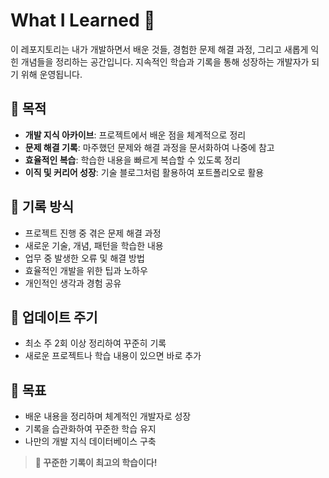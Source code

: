 # What I Learned 📘

이 레포지토리는 내가 개발하면서 배운 것들, 경험한 문제 해결 과정, 그리고 새롭게 익힌 개념들을 정리하는 공간입니다. 지속적인 학습과 기록을 통해 성장하는 개발자가 되기 위해 운영됩니다.

## 📌 목적
- **개발 지식 아카이브**: 프로젝트에서 배운 점을 체계적으로 정리
- **문제 해결 기록**: 마주했던 문제와 해결 과정을 문서화하여 나중에 참고
- **효율적인 복습**: 학습한 내용을 빠르게 복습할 수 있도록 정리
- **이직 및 커리어 성장**: 기술 블로그처럼 활용하여 포트폴리오로 활용

## 📝 기록 방식
- 프로젝트 진행 중 겪은 문제 해결 과정
- 새로운 기술, 개념, 패턴을 학습한 내용
- 업무 중 발생한 오류 및 해결 방법
- 효율적인 개발을 위한 팁과 노하우
- 개인적인 생각과 경험 공유

## 📆 업데이트 주기
- 최소 주 2회 이상 정리하여 꾸준히 기록
- 새로운 프로젝트나 학습 내용이 있으면 바로 추가

## 🚀 목표
- 배운 내용을 정리하며 체계적인 개발자로 성장
- 기록을 습관화하여 꾸준한 학습 유지
- 나만의 개발 지식 데이터베이스 구축

> **🙌 꾸준한 기록이 최고의 학습이다!**

